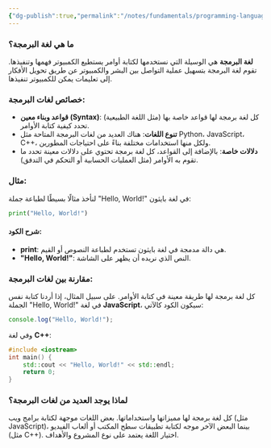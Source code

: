 ```yaml
---
{"dg-publish":true,"permalink":"/notes/fundamentals/programming-language/"}
---
```


### ما هي لغة البرمجة؟

**لغة البرمجة** هي الوسيلة التي نستخدمها لكتابة أوامر يستطيع الكمبيوتر فهمها وتنفيذها. تقوم لغة البرمجة بتسهيل عملية التواصل بين البشر والكمبيوتر عن طريق تحويل الأفكار إلى تعليمات يمكن للكمبيوتر تنفيذها.

### خصائص لغات البرمجة:

- **قواعد وبناء معين (Syntax)**: كل لغة برمجة لها قواعد خاصة بها (مثل اللغة الطبيعية) تحدد كيفية كتابة الأوامر.
- **تنوع اللغات**: هناك العديد من لغات البرمجة المتاحة مثل Python، JavaScript، C++، ولكل منها استخدامات مختلفة بناءً على احتياجات المطورين.
- **دلالات خاصة**: بالإضافة إلى القواعد، كل لغة برمجة تحتوي على دلالات معينة تحدد ما تقوم به الأوامر (مثل العمليات الحسابية أو التحكم في التدفق).

### مثال:

لنأخذ مثالًا بسيطًا لطباعة جملة "Hello, World!" في لغة بايثون:

```python
print("Hello, World!")
```

#### شرح الكود:
- **print**: هي دالة مدمجة في لغة بايثون تستخدم لطباعة النصوص أو القيم.
- **"Hello, World!"**: النص الذي نريده أن يظهر على الشاشة.

### مقارنة بين لغات البرمجة:
كل لغة برمجة لها طريقة معينة في كتابة الأوامر. على سبيل المثال، إذا أردنا كتابة نفس الجملة "Hello, World!" في لغة **JavaScript**، سيكون الكود كالآتي:

```javascript
console.log("Hello, World!");
```

وفي لغة **C++**:

```cpp
#include <iostream>
int main() {
    std::cout << "Hello, World!" << std::endl;
    return 0;
}
```

### لماذا يوجد العديد من لغات البرمجة؟

كل لغة برمجة لها مميزاتها واستخداماتها. بعض اللغات موجهة لكتابة برامج ويب (مثل JavaScript)، بينما البعض الآخر موجه لكتابة تطبيقات سطح المكتب أو ألعاب الفيديو (مثل C++). اختيار اللغة يعتمد على نوع المشروع والأهداف.